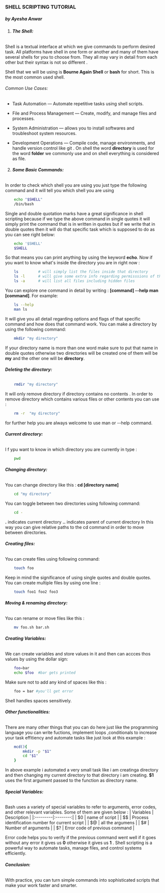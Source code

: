 ### SHELL SCRIPTING TUTORIAL
##### by Ayesha Anwar
1. ###### **The Shell:**
Shell is a textual interface at which we give commands to perform desired task. All platforms have shell in one form or another and many of them have several shells for you to choose from. They all may vary in detail from each other but their syntax is not so different . 

Shell that we will be using is **Bourne Again Shell** or **bash** for short. This is the most common used shell.   
###### Common Use Cases:

- Task Automation — Automate repetitive tasks using shell scripts.

- File and Process Management — Create, modify, and manage files and processes.

- System Administration — allows you to install softwares  and troubleshoot system resources.

-  Development Operations — Compile code, manage environments, and handle version control like git . 
On shell the word **directory** is used for the word **folder** we commonly use and on shell everything is considered as file.
2. ###### **Some Basic Commands:**
In order to check which shell you are using you just type the following command and it will tell you which shell you are using
```bash
    echo "$SHELL"
    /bin/bash
```
Single and double quotation marks have a great significance in shell scripting because if we type the above command in single quotes it will simply print the command that is in written in quotes but if we write that in double quotes then it will do that specific task which is supposed to do as you can see right below:
```bash
    echo '$SHELL'
    $SHELL
```
So that means you can print anything by using the keyword **echo**.
Now if you want to know what's inside the directory you are in right now :
```bash
    ls         # will simply list the files inside that directory
    ls -l      # will give some extra info regarding permisssions of that file 
    ls -a      # will list all files including hidden files
```
You can explore one command in detail by writing :
**[command] --help
man [command]**. For example:
```bash
    ls --help
    man ls
```
It will give you all detail regarding options and flags of that specific command and how does that command work.
You can make a directory by using the following command:
```bash
    mkdir "my directory"
```
If your directory name is more than one word make sure to put that name in double quotes otherwise two directories will be created one of them will be  **my** and the other one will be **directory**.
###### **Deleting the directory:**
```bash
    rmdir "my directory"
```
It will only remove directory if directory contains no contents .
In order to remove directory which contains various files or other contents you can use :
```bash
    rm -r  "my directory"
```
for further help you are always welcome to use man or --help command.
###### **Current directory:**
I f ypu want to know in which directory you are currently in type :
```bash
    pwd
```
###### **Changing directory:**
You can change directory like this :
**cd [directory name]**
```bash
    cd "my directory"
```
You can toggle between two directories using following command:
```bash
    cd -
```
**.** indicates current directory
**..** indicates parent of current directory
In this way you can give relative paths to the cd command in order to move between directories.
###### **Creating files:**
You can create files using following command:

```bash
    touch foo
```
Keep in mind the significance of using single quotes and double quotes. You can create multiple files by using one line :
```bash
    touch foo1 foo2 foo3
```
###### **Moving & renaming directory:**
You can rename or move files like this :
```bash
    mv foo.sh bar.sh
```
###### **Creating Variables:**
We can create variables and store values in it and then can accces thos values by using the dollar sign:
```bash
    foo=bar
    echo $foo  #bar gets printed
```
Make sure not to add any kind of spaces like this :
```bash
    foo = bar #you'll get error 
```
Shell handles spaces sensitively.
###### **Other functionalities:**
There are many other things that you can do here just like the programming language you can write fuctions, implement loops ,conditionals to increase your task effitiency and automate tasks like just look at this example :
```bash
    mcd(){
        mkdir -p "$1"
        cd "$1"
    }
```
In above example i automated a very small task like i am creatinga directory and then changing my current directory to that directory i am creating. **$1** uses the first argument passed to the function as directory name. 
###### **Special Variables:**
Bash uses a variety of special variables to refer to arguments, error codes, and other relevant variables. Some of them are given below :
| Variables | Description |
|:---------|:--------:|
| $0       | name of script   | 
| $$      | Process identification number for current script   | 
| $@       | all the argumens   | 
| $#       |     Number of arguments     |
| $?       | Error code of previous command         |

Error code helps you to verify if the previous command went well if it goes without any error it gives us **0** otherwise it gives us **1** .
Shell scripting is a powerful way to automate tasks, manage files, and control systems efficiently.
###### **Conclusion:**
With practice, you can turn simple commands into sophisticated scripts that make your work faster and smarter.

